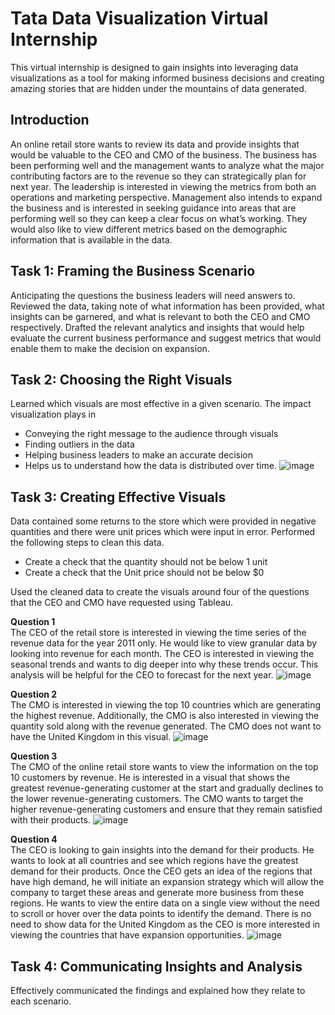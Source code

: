 # Tata Data Visualization Virtual Internship
This virtual internship is designed to gain insights into leveraging data visualizations as a tool for making informed business decisions and creating amazing stories that are hidden under the mountains of data generated. 

## Introduction
An online retail store wants to review its data and provide insights that would be valuable to the CEO and CMO of the business. The business has been performing well and the management wants to analyze what the major contributing factors are to the revenue so they can strategically plan for next year.
The leadership is interested in viewing the metrics from both an operations and marketing perspective. Management also intends to expand the business and is interested in seeking guidance into areas that are performing well so they can keep a clear focus on what’s working. They would also like to view different metrics based on the demographic information that is available in the data.

## Task 1: Framing the Business Scenario
Anticipating the questions the business leaders will need answers to.
Reviewed the data, taking note of what information has been provided, what insights can be garnered, and what is relevant to both the CEO and CMO respectively.
Drafted the relevant analytics and insights that would help evaluate the current business performance and suggest metrics that would enable them to make the decision on expansion.

## Task 2: Choosing the Right Visuals
Learned which visuals are most effective in a given scenario.
The impact visualization plays in 
- Conveying the right message to the audience through visuals
-	Finding outliers in the data
-	Helping business leaders to make an accurate decision
-	Helps us to understand how the data is distributed over time. 
![image](https://github.com/vkquests/Tata_Data_Visualization_Virtual_Internship/assets/126692346/821e31d2-c13f-40a6-b4f7-2e19a567fa0a)

## Task 3: Creating Effective Visuals
Data contained some returns to the store which were provided in negative quantities and there were unit prices which were input in error.
Performed the following steps to clean this data.
+	Create a check that the quantity should not be below 1 unit
+	Create a check that the Unit price should not be below $0

Used the cleaned data to create the visuals around four of the questions that the CEO and CMO have requested using Tableau.

**Question 1**  
  The CEO of the retail store is interested in viewing the time series of the revenue data for the year 2011 only. He would like to view granular data by looking into revenue for each month. The CEO is interested in viewing the seasonal trends and wants to dig deeper into why these trends occur. This analysis will be helpful for the CEO to forecast for the next year.
![image](https://github.com/vkquests/Tata_Data_Visualization_Virtual_Internship/assets/126692346/187005d0-cefc-4810-8e14-a91b94acf346)

**Question 2**  
  The CMO is interested in viewing the top 10 countries which are generating the highest revenue. Additionally, the CMO is also interested in viewing the quantity sold along with the revenue generated. The CMO does not want to have the United Kingdom in this visual.
![image](https://github.com/vkquests/Tata_Data_Visualization_Virtual_Internship/assets/126692346/8aca1fb3-aa1c-4009-bf75-c52a758a26c4)

**Question 3**  
  The CMO of the online retail store wants to view the information on the top 10 customers by revenue. He is interested in a visual that shows the greatest revenue-generating customer at the start and gradually declines to the lower revenue-generating customers. The CMO wants to target the higher revenue-generating customers and ensure that they remain satisfied with their products.
![image](https://github.com/vkquests/Tata_Data_Visualization_Virtual_Internship/assets/126692346/46776b47-78eb-4e31-b77d-789ce5c540f6)

**Question 4**  
  The CEO is looking to gain insights into the demand for their products. He wants to look at all countries and see which regions have the greatest demand for their products. Once the CEO gets an idea of the regions that have high demand, he will initiate an expansion strategy which will allow the company to target these areas and generate more business from these regions. He wants to view the entire data on a single view without the need to scroll or hover over the data points to identify the demand. There is no need to show data for the United Kingdom as the CEO is more interested in viewing the countries that have expansion opportunities.
![image](https://github.com/vkquests/Tata_Data_Visualization_Virtual_Internship/assets/126692346/ef773d2d-ba4a-4acb-85fc-6e5f1c4e6e6b)

## Task 4: Communicating Insights and Analysis
Effectively communicated the findings and explained how they relate to each scenario.



